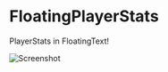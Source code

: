 # FloatingPlayerStats
PlayerStats in FloatingText!

![Screenshot](https://pp.vk.me/c628321/v628321748/32089/sgeS0Hm2Q-I.jpg)
